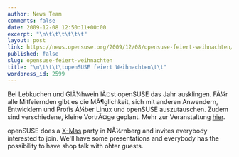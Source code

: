 ```yaml
---
author: News Team
comments: false
date: 2009-12-08 12:50:11+00:00
excerpt: "\n\t\t\t\t\t\t"
layout: post
link: https://news.opensuse.org/2009/12/08/opensuse-feiert-weihnachten/
published: false
slug: opensuse-feiert-weihnachten
title: "\n\t\t\t\topenSUSE feiert Weihnachten\t\t"
wordpress_id: 2599
---
```




Bei Lebkuchen und GlÃ¼hwein lÃ¤st openSUSE das Jahr ausklingen. FÃ¼r alle Mitfeiernden gibt es die MÃ¶glichkeit, sich mit anderen Anwendern, Entwicklern und Profis Ã¼ber Linux und openSUSE auszutauschen. Zudem sind verschiedene, kleine VortrÃ¤ge geplant. Mehr zur Veranstaltung [hier](http://de.opensuse.org/Weihnachten).




openSUSE does a [X-Mas](http://de.opensuse.org/Weihnachten) party in NÃ¼rnberg and invites everybody interested to join. We'll have some presentations and everybody has the possibility to have shop talk with ohter guests.

		

